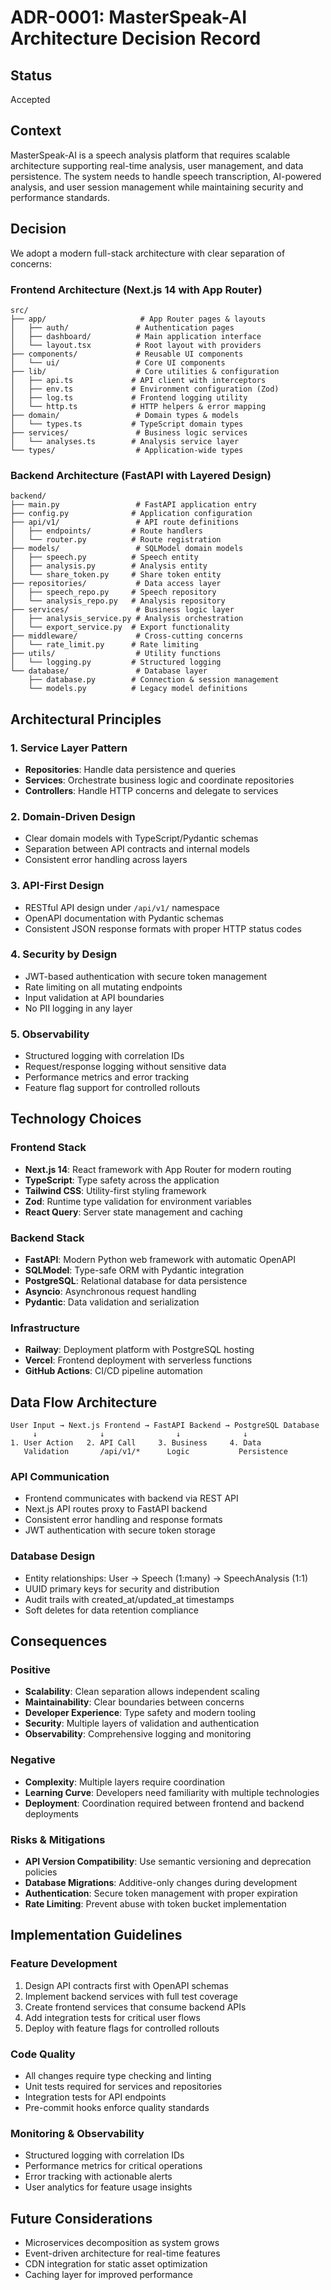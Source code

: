 # ADR-0001: MasterSpeak-AI Architecture Decision Record

## Status
Accepted

## Context
MasterSpeak-AI is a speech analysis platform that requires scalable architecture supporting real-time analysis, user management, and data persistence. The system needs to handle speech transcription, AI-powered analysis, and user session management while maintaining security and performance standards.

## Decision
We adopt a modern full-stack architecture with clear separation of concerns:

### Frontend Architecture (Next.js 14 with App Router)
```
src/
├── app/                     # App Router pages & layouts
│   ├── auth/               # Authentication pages
│   ├── dashboard/          # Main application interface
│   └── layout.tsx          # Root layout with providers
├── components/             # Reusable UI components
│   └── ui/                 # Core UI components
├── lib/                    # Core utilities & configuration
│   ├── api.ts             # API client with interceptors
│   ├── env.ts             # Environment configuration (Zod)
│   ├── log.ts             # Frontend logging utility
│   └── http.ts            # HTTP helpers & error mapping
├── domain/                 # Domain types & models
│   └── types.ts           # TypeScript domain types
├── services/               # Business logic services
│   └── analyses.ts        # Analysis service layer
└── types/                  # Application-wide types
```

### Backend Architecture (FastAPI with Layered Design)
```
backend/
├── main.py                 # FastAPI application entry
├── config.py              # Application configuration
├── api/v1/                 # API route definitions
│   ├── endpoints/         # Route handlers
│   └── router.py          # Route registration
├── models/                 # SQLModel domain models
│   ├── speech.py          # Speech entity
│   ├── analysis.py        # Analysis entity
│   └── share_token.py     # Share token entity
├── repositories/           # Data access layer
│   ├── speech_repo.py     # Speech repository
│   └── analysis_repo.py   # Analysis repository
├── services/               # Business logic layer
│   ├── analysis_service.py # Analysis orchestration
│   └── export_service.py  # Export functionality
├── middleware/             # Cross-cutting concerns
│   └── rate_limit.py      # Rate limiting
├── utils/                  # Utility functions
│   └── logging.py         # Structured logging
└── database/               # Database layer
    ├── database.py        # Connection & session management
    └── models.py          # Legacy model definitions
```

## Architectural Principles

### 1. Service Layer Pattern
- **Repositories**: Handle data persistence and queries
- **Services**: Orchestrate business logic and coordinate repositories
- **Controllers**: Handle HTTP concerns and delegate to services

### 2. Domain-Driven Design
- Clear domain models with TypeScript/Pydantic schemas
- Separation between API contracts and internal models
- Consistent error handling across layers

### 3. API-First Design
- RESTful API design under `/api/v1/` namespace
- OpenAPI documentation with Pydantic schemas
- Consistent JSON response formats with proper HTTP status codes

### 4. Security by Design
- JWT-based authentication with secure token management
- Rate limiting on all mutating endpoints
- Input validation at API boundaries
- No PII logging in any layer

### 5. Observability
- Structured logging with correlation IDs
- Request/response logging without sensitive data
- Performance metrics and error tracking
- Feature flag support for controlled rollouts

## Technology Choices

### Frontend Stack
- **Next.js 14**: React framework with App Router for modern routing
- **TypeScript**: Type safety across the application
- **Tailwind CSS**: Utility-first styling framework
- **Zod**: Runtime type validation for environment variables
- **React Query**: Server state management and caching

### Backend Stack
- **FastAPI**: Modern Python web framework with automatic OpenAPI
- **SQLModel**: Type-safe ORM with Pydantic integration
- **PostgreSQL**: Relational database for data persistence
- **Asyncio**: Asynchronous request handling
- **Pydantic**: Data validation and serialization

### Infrastructure
- **Railway**: Deployment platform with PostgreSQL hosting
- **Vercel**: Frontend deployment with serverless functions
- **GitHub Actions**: CI/CD pipeline automation

## Data Flow Architecture

```
User Input → Next.js Frontend → FastAPI Backend → PostgreSQL Database
     ↓              ↓                ↓              ↓
1. User Action   2. API Call     3. Business     4. Data
   Validation       /api/v1/*      Logic           Persistence
```

### API Communication
- Frontend communicates with backend via REST API
- Next.js API routes proxy to FastAPI backend
- Consistent error handling and response formats
- JWT authentication with secure token storage

### Database Design
- Entity relationships: User → Speech (1:many) → SpeechAnalysis (1:1)
- UUID primary keys for security and distribution
- Audit trails with created_at/updated_at timestamps
- Soft deletes for data retention compliance

## Consequences

### Positive
- **Scalability**: Clean separation allows independent scaling
- **Maintainability**: Clear boundaries between concerns
- **Developer Experience**: Type safety and modern tooling
- **Security**: Multiple layers of validation and authentication
- **Observability**: Comprehensive logging and monitoring

### Negative
- **Complexity**: Multiple layers require coordination
- **Learning Curve**: Developers need familiarity with multiple technologies
- **Deployment**: Coordination required between frontend and backend deployments

### Risks & Mitigations
- **API Version Compatibility**: Use semantic versioning and deprecation policies
- **Database Migrations**: Additive-only changes during development
- **Authentication**: Secure token management with proper expiration
- **Rate Limiting**: Prevent abuse with token bucket implementation

## Implementation Guidelines

### Feature Development
1. Design API contracts first with OpenAPI schemas
2. Implement backend services with full test coverage
3. Create frontend services that consume backend APIs
4. Add integration tests for critical user flows
5. Deploy with feature flags for controlled rollouts

### Code Quality
- All changes require type checking and linting
- Unit tests required for services and repositories
- Integration tests for API endpoints
- Pre-commit hooks enforce quality standards

### Monitoring & Observability
- Structured logging with correlation IDs
- Performance metrics for critical operations
- Error tracking with actionable alerts
- User analytics for feature usage insights

## Future Considerations
- Microservices decomposition as system grows
- Event-driven architecture for real-time features
- CDN integration for static asset optimization
- Caching layer for improved performance